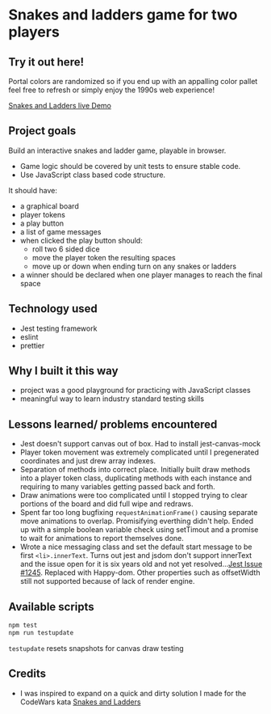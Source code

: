 # Snakes and ladders game for two players

## Try it out here!

Portal colors are randomized so if you end up with an appalling color pallet feel free to refresh or simply enjoy the 1990s web experience!

[Snakes and Ladders live Demo](https://david-abell.github.io/snakes-and-ladders/)

## Project goals

Build an interactive snakes and ladder game, playable in browser.

- Game logic should be covered by unit tests to ensure stable code.
- Use JavaScript class based code structure.

It should have:

- a graphical board
- player tokens
- a play button
- a list of game messages
- when clicked the play button should:
  - roll two 6 sided dice
  - move the player token the resulting spaces
  - move up or down when ending turn on any snakes or ladders
- a winner should be declared when one player manages to reach the final space

## Technology used

- Jest testing framework
- eslint
- prettier

## Why I built it this way

- project was a good playground for practicing with JavaScript classes
- meaningful way to learn industry standard testing skills

## Lessons learned/ problems encountered

- Jest doesn't support canvas out of box. Had to install jest-canvas-mock
- Player token movement was extremely complicated until I pregenerated coordinates and just drew array indexes.
- Separation of methods into correct place. Initially built draw methods into a player token class, duplicating methods with each instance and requiring to many variables getting passed back and forth.
- Draw animations were too complicated until I stopped trying to clear portions of the board and did full wipe and redraws.
- Spent far too long bugfixing `requestAnimationFrame()` causing separate move animations to overlap. Promisifying everthing didn't help. Ended up with a simple boolean variable check using setTimout and a promise to wait for animations to report themselves done.
- Wrote a nice messaging class and set the default start message to be first `<li>.innerText`. Turns out jest and jsdom don't support innerText and the issue open for it is six years old and not yet resolved...[Jest Issue #1245](https://github.com/jsdom/jsdom/issues/1245). Replaced with Happy-dom. Other properties such as offsetWidth still not supported because of lack of render engine.

## Available scripts

```bash
npm test
npm run testupdate
```

`testupdate` resets snapshots for canvas draw testing

## Credits

- I was inspired to expand on a quick and dirty solution I made for the CodeWars kata [Snakes and Ladders](https://www.codewars.com/kata/587136ba2eefcb92a9000027/javascript)
